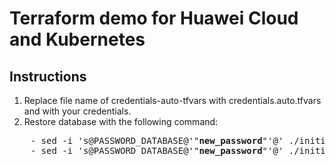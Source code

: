 # Terraform demo for Huawei Cloud and Kubernetes

## Instructions

1. Replace file name of credentials-auto-tfvars with credentials.auto.tfvars and with your credentials.
2. Restore database with the following command:
<pre>
    - sed -i 's@PASSWORD_DATABASE@'"<b>new_password</b>"'@' ./initialize-db/emojidb.sql
    - sed -i 's@PASSWORD_DATABASE@'"<b>new_password</b>"'@' ./initialize-db/votedb.sql</pre>